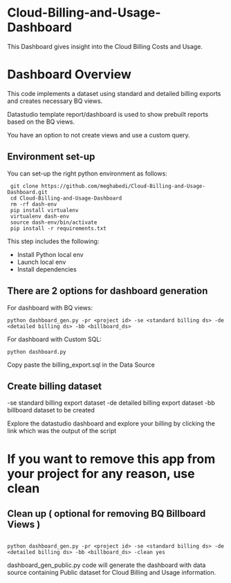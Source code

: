 # Cloud-Billing-and-Usage-Dashboard
This Dashboard gives insight into the Cloud Billing Costs and Usage.

# Dashboard Overview
This code implements a dataset using standard and detailed billing exports and creates necessary BQ views.

Datastudio template report/dashboard is used to show prebuilt reports based on the BQ views.

You have an option to not create views and use a custom query.


## Environment set-up

You can set-up the right python environment as follows:
```
 git clone https://github.com/meghabedi/Cloud-Billing-and-Usage-Dashboard.git
 cd Cloud-Billing-and-Usage-Dashboard
 rm -rf dash-env
 pip install virtualenv
 virtualenv dash-env
 source dash-env/bin/activate
 pip install -r requirements.txt
```
This step includes the following:
- Install Python local env
- Launch local env
- Install dependencies

## There are 2 options for dashboard generation
For dashboard with BQ views:
```
python dashboard_gen.py -pr <project id> -se <standard billing ds> -de <detailed billing ds> -bb <billboard_ds>
```

For dashboard with Custom SQL:
```
python dashboard.py
```
Copy paste the billing_export.sql in the Data Source


## Create billing dataset
 -se standard billing export dataset
 -de detailed billing export dataset 
 -bb billboard dataset to be created


Explore the datastudio dashboard and explore your billing by clicking the link which was the output of the script

#

# If you want to remove this app from your project for any reason, use clean


## Clean up ( optional for removing BQ Billboard Views )

```

python dashboard_gen.py -pr <project id> -se <standard billing ds> -de <detailed billing ds> -bb <billboard_ds> -clean yes

```

dashboard_gen_public.py code will generate the dashboard with data source containing Public dataset for Cloud Billing and Usage information. 
